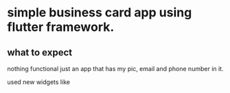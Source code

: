 # simple business card app using flutter framework.



## what to expect

nothing functional just an app that has my pic, email and phone number in it.

used new widgets like 
